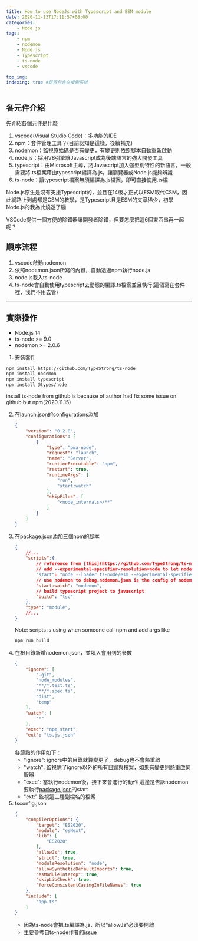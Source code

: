 ```yaml
---
title: How to use NodeJs with Typescript and ESM module
date: 2020-11-13T17:11:57+08:00
categories: 
    - Node.js
tags:
    - npm
    - nodemon
    - Node.js
    - Typescript
    - ts-node
    - vscode

top_img:
indexing: true #是否包含在搜索系統
---
```

## 各元件介紹
先介紹各個元件是什麼
1. vscode(Visual Studio Code)：多功能的IDE
2. npm：套件管理工具？(目前認知是這樣，後續補充)
3. nodemon：監視原始碼是否有變更，有變更則依照腳本自動重新啟動
4. node.js；採用V8引擎讓Javascript成為後端語言的強大開發工具
5. typescript：由Microsoft主導，將Javascript加入強型別特性的新語言，一般需要將.ts檔案藉由typescript編譯為.js，讓瀏覽器或Node.js能夠辨識
6. ts-node：讓typescript檔案無須編譯為.js檔案，即可直接使用.ts檔

Node.js原生是沒有支援Typescript的，並且在14版才正式以ESM取代CSM，因此網路上到處都是CSM的教學，是Typescript且是ESM的文章稀少，初學Node.js的我為此燒透了腦

VSCode提供一個方便的除錯器讓開發者除錯，但要怎麼把這6個東西串再一起呢？

## 順序流程
1. vscode啟動nodemon
2. 依照nodemon.json所寫的內容，自動透過npm執行node.js
3. node.js載入ts-node
4. ts-node會自動使用typescript去動態的編譯.ts檔案並且執行(這個寫在套件裡，我們不用去管)
---


## 實際操作

* Node.js 14
* ts-node >= 9.0
* nodemon >= 2.0.6

1. 安裝套件
```bash
npm install https://github.com/TypeStrong/ts-node
npm install nodemon
npm install typescript
npm install @types/node
```
install ts-node from github is because of author had fix some issue on github but npm(2020.11.15)

2. 在launch.json的configurations添加
    ```json launch.json
    {
        "version": "0.2.0",
        "configurations": [
            {
                "type": "pwa-node",
                "request": "launch",
                "name": "Server",
                "runtimeExecutable": "npm",
                "restart": true,
                "runtimeArgs": [
                    "run",
                    "start:watch"
                ],
                "skipFiles": [
                    "<node_internals>/**"
                ]
            }
        ]
    }
    ```
3. 在package.json添加三個npm的腳本
    <a name="package.json">
    ```json package.json
    {
        //...
        "scripts":{
            // reference from [this](https://github.com/TypeStrong/ts-node/issues/1007) issue to add a experimental arg
            // add --experimental-specifier-resolution=node to let node ignore extension filename
            "start": "node --loader ts-node/esm --experimental-specifier-resolution=node ./app.ts",
            // use nodemon to debug.nodemon.json is the config of nodemon 
            "start:watch": "nodemon",
            // build typescript project to javascript
            "build": "tsc"
        },
        "type": "module",
        //... 
    }
    ```
    Note: scripts is using when someone call npm and add args like
    ```bash
    npm run build
    ```
4. 在根目錄新增nodemon.json，並填入會用到的參數
    ```json nodemon.json
    {
        "ignore": [
            ".git",
            "node_modules",
            "**/*.test.ts",
            "**/*.spec.ts",
            "dist",
            "temp"
        ],
        "watch": [
            "*"
        ],
        "exec": "npm start",
        "ext": "ts,js,json"
    }
    ```
    各節點的作用如下：
    * "ignore": ignore中的目錄就算變更了，debug也不會熱重啟
    * "watch": 監視除了ignore以外的所有目錄與檔案，如果有變更則熱重啟伺服器
    * "exec": 當執行nodemon後，接下來會進行的動作
    這邊是告訴nodemon要執行[package.json](#package.json)的start
    * "ext:" 監視這三種副檔名的檔案
5. tsconfig.json
    ```json
    {
        "compilerOptions": {
            "target": "ES2020",
            "module": "esNext",
            "lib": [
                "ES2020"
            ],
            "allowJs": true, 
            "strict": true, 
            "moduleResolution": "node", 
            "allowSyntheticDefaultImports": true, 
            "esModuleInterop": true, 
            "skipLibCheck": true, 
            "forceConsistentCasingInFileNames": true
        },
        "include": [
            "app.ts"
        ]
    }
    ```
    * 因為ts-node會把.ts編譯為.js，所以"allowJs"必須要開啟
    * 主要參考自ts-node作者的[issue](https://github.com/TypeStrong/ts-node/issues/1007)

